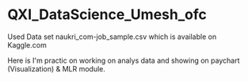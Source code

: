 # QXI_DataScience_Umesh_ofc

Used Data set naukri_com-job_sample.csv which is available on Kaggle.com

Here is I'm practic on working on analys data and showing on paychart (Visualization) & MLR module. 
